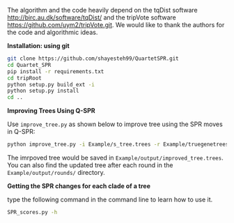 The algorithm and the code heavily depend on the tqDist software http://birc.au.dk/software/tqDist/ and the tripVote software https://github.com/uym2/tripVote.git. We would like to thank the authors for the code and algorithmic ideas.

**Installation: using git**

```bash
git clone https://github.com/shayesteh99/QuartetSPR.git
cd Quartet_SPR
pip install -r requirements.txt
cd tripRoot
python setup.py build_ext -i
python setup.py install
cd ..
```

**Improving Trees Using Q-SPR**

Use ```improve_tree.py``` as shown below to improve tree using the SPR moves in Q-SPR:
``` bash
python improve_tree.py -i Example/s_tree.trees -r Example/truegenetrees -o Example/output
```
The imrpoved tree would be saved in ```Example/output/improved_tree.trees```.
You can also find the updated tree after each round in the ```Example/output/rounds/``` directory.

**Getting the SPR changes for each clade of a tree**

type the following command in the command line to learn how to use it.
``` bash
SPR_scores.py -h
```
